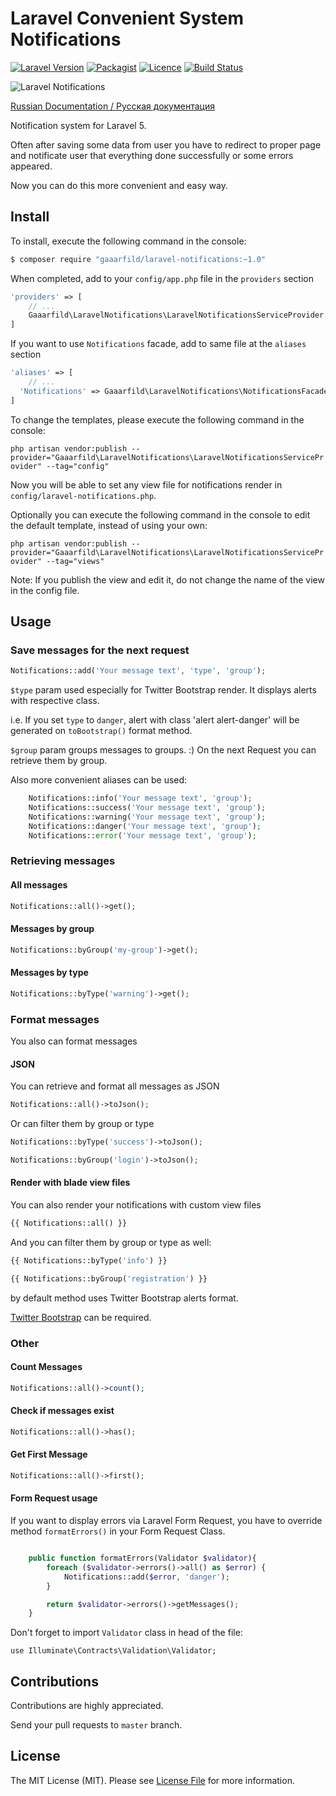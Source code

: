 # Laravel Convenient System Notifications

[![Laravel Version](https://img.shields.io/badge/laravel-5.1-orange.svg?style=flat-square)](http://laravel.com)
[![Packagist](https://img.shields.io/packagist/dt/gaaarfild/laravel-notifications.svg)]()
[![Licence](https://img.shields.io/packagist/l/gaaarfild/laravel-notifications.svg)](https://github.com/gaaarfild/laravel-notifications/blob/master/LICENSE)
[![Build Status](https://travis-ci.org/gaaarfild/laravel-notifications.svg)](https://travis-ci.org/gaaarfild/laravel-notifications)

![Laravel Notifications](notifications.png)

[Russian Documentation / Русская документация](https://github.com/gaaarfild/laravel-notifications/blob/master/README-ru.md)

Notification system for Laravel 5.

Often after saving some data from user you have to redirect to proper page and notificate user that everything done successfully or some errors appeared.

Now you can do this more convenient and easy way.

## Install

To install, execute the following command in the console:

``` BASH
$ composer require "gaaarfild/laravel-notifications:~1.0"
```

When completed, add to your `config/app.php` file in the `providers` section

``` PHP
'providers' => [
    // ...
    Gaaarfild\LaravelNotifications\LaravelNotificationsServiceProvider::class,
]
```

If you want to use `Notifications` facade, add to same file at the `aliases` section

``` PHP
'aliases' => [
    // ...
  'Notifications' => Gaaarfild\LaravelNotifications\NotificationsFacade::class,
]
```

To change the templates, please execute the following command in the console:

`php artisan vendor:publish --provider="Gaaarfild\LaravelNotifications\LaravelNotificationsServiceProvider" --tag="config"`

Now you will be able to set any view file for notifications render in `config/laravel-notifications.php`.

Optionally you can execute the following command in the console to edit the default template, instead of using your own:

`php artisan vendor:publish --provider="Gaaarfild\LaravelNotifications\LaravelNotificationsServiceProvider" --tag="views"`

Note: If you publish the view and edit it, do not change the name of the view in the config file.

## Usage

### Save messages for the next request

``` php
Notifications::add('Your message text', 'type', 'group');
```

`$type` param used especially for Twitter Bootstrap render. It displays alerts with respective class.

i.e. If you set `type` to `danger`, alert with class 'alert alert-danger' will be generated on `toBootstrap()` format method.

`$group` param groups messages to groups. :) On the next Request you can retrieve them by group.

Also more convenient aliases can be used:

``` php
    Notifications::info('Your message text', 'group');
    Notifications::success('Your message text', 'group');
    Notifications::warning('Your message text', 'group');
    Notifications::danger('Your message text', 'group');
    Notifications::error('Your message text', 'group');
```


### Retrieving messages

#### All messages

``` PHP
Notifications::all()->get();
```

#### Messages by group

``` PHP
Notifications::byGroup('my-group')->get();
```

#### Messages by type

``` PHP
Notifications::byType('warning')->get();
```

### Format messages

You also can format messages

#### JSON

You can retrieve and format all messages as JSON

``` PHP
Notifications::all()->toJson();
```

Or can filter them by group or type

``` PHP
Notifications::byType('success')->toJson();

Notifications::byGroup('login')->toJson();
```


#### Render with blade view files

You can also render your notifications with custom view files

``` PHP
{{ Notifications::all() }}
```

And you can filter them by group or type as well:


``` PHP
{{ Notifications::byType('info') }}

{{ Notifications::byGroup('registration') }}
```

by default method uses Twitter Bootstrap alerts format.

[Twitter Bootstrap](http://getbootstrap.com) can be required.

### Other

#### Count Messages

``` PHP
Notifications::all()->count();
```

#### Check if messages exist

``` PHP
Notifications::all()->has();
```

#### Get First Message

``` PHP
Notifications::all()->first();
```

#### Form Request usage
If you want to display errors via Laravel Form Request, you have to override method `formatErrors()` in your Form Request Class.

``` PHP

    public function formatErrors(Validator $validator){
        foreach ($validator->errors()->all() as $error) {
            Notifications::add($error, 'danger');
        }

        return $validator->errors()->getMessages();
    }

```
Don't forget to import `Validator` class in head of the file:

`use Illuminate\Contracts\Validation\Validator;`

## Contributions

Contributions are highly appreciated.

Send your pull requests to `master` branch.


## License

The MIT License (MIT). Please see [License File](https://github.com/gaaarfild/laravel-notifications/blob/master/LICENSE) for more information.

